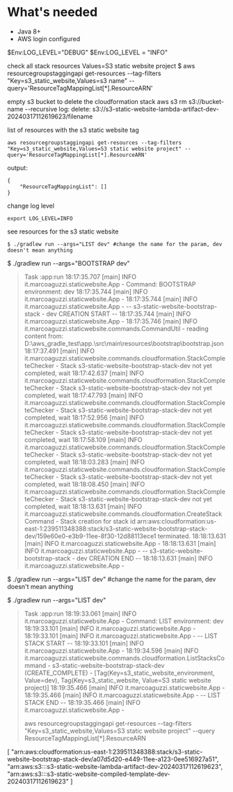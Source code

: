 # What's needed
- Java 8+
- AWS login configured

$Env:LOG_LEVEL="DEBUG"
$Env:LOG_LEVEL = "INFO"

check all stack resources
Values=S3 static website project
$ aws resourcegroupstaggingapi get-resources --tag-filters "Key=s3_static_website,Values=s3 name" --query='ResourceTagMappingList[*].ResourceARN'

empty s3 bucket to delete the cloudformation stack
aws s3 rm s3://bucket-name --recursive
log:
delete: s3://s3-static-website-lambda-artifact-dev-20240317112619623/filename

list of resources with the s3 static website tag
```
aws resourcegroupstaggingapi get-resources --tag-filters "Key=s3_static_website,Values=S3 static website project" --query='ResourceTagMappingList[*].ResourceARN'
```
output: 
```
{   
    "ResourceTagMappingList": []
}
```
change log level
```
export LOG_LEVEL=INFO
```
see resources for the s3 static website
```
$ ./gradlew run --args="LIST dev" #change the name for the param, dev doesn't mean anything
```
$ ./gradlew run --args="BOOTSTRAP dev"

> Task :app:run
18:17:35.707 [main] INFO  it.marcoaguzzi.staticwebsite.App - Command: BOOTSTRAP environment: dev
18:17:35.744 [main] INFO  it.marcoaguzzi.staticwebsite.App -
18:17:35.744 [main] INFO  it.marcoaguzzi.staticwebsite.App -  -- s3-static-website-bootstrap-stack - dev CREATION START --
18:17:35.744 [main] INFO  it.marcoaguzzi.staticwebsite.App -
18:17:35.746 [main] INFO  it.marcoaguzzi.staticwebsite.commands.CommandUtil - reading content from: D:\aws_gradle_test\app\.\src\main\resources\bootstrap\bootstrap.json
18:17:37.491 [main] INFO  it.marcoaguzzi.staticwebsite.commands.cloudformation.StackCompleteChecker - Stack s3-static-website-bootstrap-stack-dev not yet completed, wait
18:17:42.637 [main] INFO  it.marcoaguzzi.staticwebsite.commands.cloudformation.StackCompleteChecker - Stack s3-static-website-bootstrap-stack-dev not yet completed, wait
18:17:47.793 [main] INFO  it.marcoaguzzi.staticwebsite.commands.cloudformation.StackCompleteChecker - Stack s3-static-website-bootstrap-stack-dev not yet completed, wait
18:17:52.956 [main] INFO  it.marcoaguzzi.staticwebsite.commands.cloudformation.StackCompleteChecker - Stack s3-static-website-bootstrap-stack-dev not yet completed, wait
18:17:58.109 [main] INFO  it.marcoaguzzi.staticwebsite.commands.cloudformation.StackCompleteChecker - Stack s3-static-website-bootstrap-stack-dev not yet completed, wait
18:18:03.283 [main] INFO  it.marcoaguzzi.staticwebsite.commands.cloudformation.StackCompleteChecker - Stack s3-static-website-bootstrap-stack-dev not yet completed, wait
18:18:08.450 [main] INFO  it.marcoaguzzi.staticwebsite.commands.cloudformation.StackCompleteChecker - Stack s3-static-website-bootstrap-stack-dev not yet completed, wait
18:18:13.631 [main] INFO  it.marcoaguzzi.staticwebsite.commands.cloudformation.CreateStackCommand - Stack creation for stack id arn:aws:cloudformation:us-east-1:239511348388:stack/s3-static-website-bootstrap-stack-dev/159e60e0-e3b9-11ee-8f30-12d88113ece1 terminated.
18:18:13.631 [main] INFO  it.marcoaguzzi.staticwebsite.App -
18:18:13.631 [main] INFO  it.marcoaguzzi.staticwebsite.App -  -- s3-static-website-bootstrap-stack - dev CREATION END --
18:18:13.631 [main] INFO  it.marcoaguzzi.staticwebsite.App -

$ ./gradlew run --args="LIST dev" #change the name for the param, dev doesn't mean anything

$ ./gradlew run --args="LIST dev"                                                                                                                                                                             

> Task :app:run
18:19:33.061 [main] INFO  it.marcoaguzzi.staticwebsite.App - Command: LIST environment: dev
18:19:33.101 [main] INFO  it.marcoaguzzi.staticwebsite.App -
18:19:33.101 [main] INFO  it.marcoaguzzi.staticwebsite.App -  -- LIST STACK START --
18:19:33.101 [main] INFO  it.marcoaguzzi.staticwebsite.App -
18:19:34.596 [main] INFO  it.marcoaguzzi.staticwebsite.commands.cloudformation.ListStacksCommand - s3-static-website-bootstrap-stack-dev (CREATE_COMPLETE) - [Tag(Key=s3_static_website_environment, Value=dev), Tag(Key=s3_static_website, Value=S3 static website project)]
18:19:35.466 [main] INFO  it.marcoaguzzi.staticwebsite.App -
18:19:35.466 [main] INFO  it.marcoaguzzi.staticwebsite.App -  -- LIST STACK END --
18:19:35.466 [main] INFO  it.marcoaguzzi.staticwebsite.App -
>
> 
> aws resourcegroupstaggingapi get-resources --tag-filters "Key=s3_static_website,Values=S3 static website project" --query ResourceTagMappingList[*].ResourceARN

[
    "arn:aws:cloudformation:us-east-1:239511348388:stack/s3-static-website-bootstrap-stack-dev/a07d5d20-e449-11ee-a123-0ee516927a51",
    "arn:aws:s3:::s3-static-website-lambda-artifact-dev-20240317112619623",
    "arn:aws:s3:::s3-static-website-compiled-template-dev-20240317112619623"
]